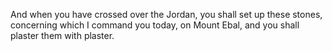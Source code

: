 And when you have crossed over the Jordan, you shall set up these stones, concerning which I command you today, on Mount Ebal, and you shall plaster them with plaster.
